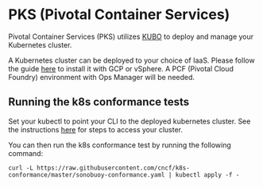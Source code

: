 # PKS (Pivotal Container Services)

Pivotal Container Services (PKS) utilizes [KUBO](https://pivotal.io/partners/kubo) to deploy and manage your Kubernetes cluster.

A Kubernetes cluster can be deployed to your choice of IaaS. Please follow the guide [here](https://docs-pks.cfapps.io/pks/installing.html) to install it with GCP or vSphere. A PCF (Pivotal Cloud Foundry) environment with Ops Manager will be needed.

## Running the k8s conformance tests

Set your kubectl to point your CLI to the deployed kubernetes cluster. See the instructions [here](https://docs-pks.cfapps.io/pks/using.html) for steps to access your cluster.

You can then run the k8s conformance test by running the following command:

```
curl -L https://raw.githubusercontent.com/cncf/k8s-conformance/master/sonobuoy-conformance.yaml | kubectl apply -f -
```

